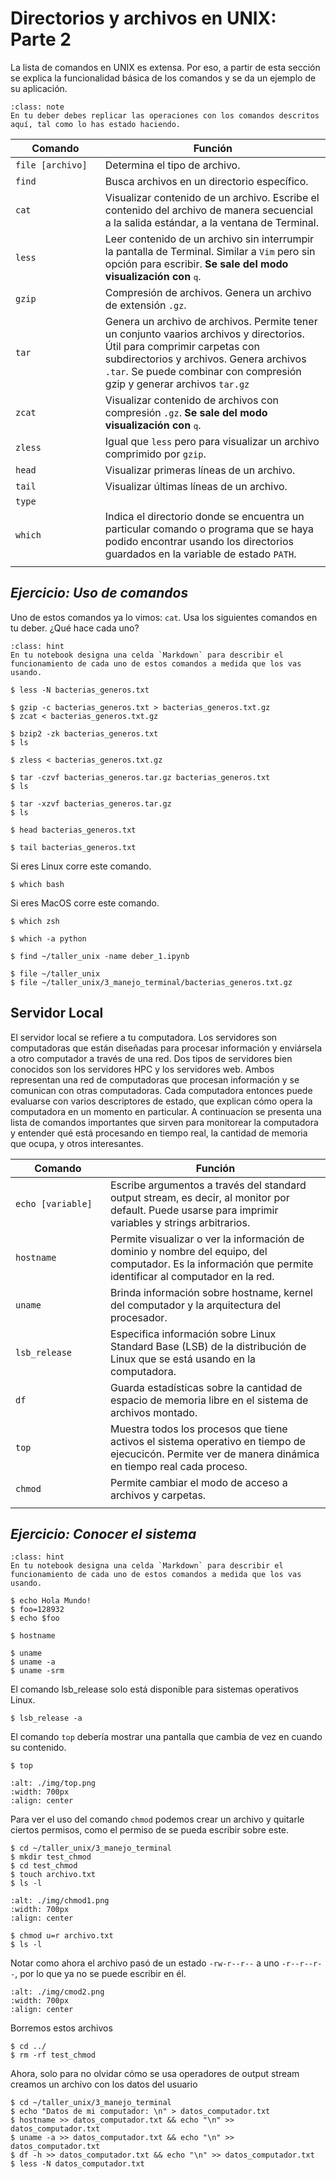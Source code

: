 # Directorios y archivos en UNIX: Parte 2

La lista de comandos en UNIX es extensa. Por eso, a partir de esta sección se explica la funcionalidad básica de los comandos y se da un ejemplo de su aplicación. 

```{admonition} Nota
:class: note
En tu deber debes replicar las operaciones con los comandos descritos aquí, tal como lo has estado haciendo.
```

**Comando**          | **Función**
---                  | ---
`file [archivo]`     | Determina el tipo de archivo.
`find`               | Busca archivos en un directorio específico. 
`cat`                | Visualizar contenido de un archivo. Escribe el contenido del archivo de manera secuencial a la salida estándar, a la ventana de Terminal.
`less`               | Leer contenido de un archivo sin interrumpir la pantalla de Terminal. Similar a `Vim` pero sin opción para escribir. **Se sale del modo visualización con** <kbd>q</kbd>.
`gzip`               | Compresión de archivos. Genera un archivo de extensión `.gz`. 
`tar`                | Genera un archivo de archivos. Permite tener un conjunto vaarios archivos y directorios. Útil para comprimir carpetas con subdirectorios y archivos. Genera archivos `.tar`. Se puede combinar con compresión gzip y generar archivos `tar.gz`
`zcat`               | Visualizar contenido de archivos con compresión `.gz`. **Se sale del modo visualización con** <kbd>q</kbd>.
`zless`              | Igual que `less` pero para visualizar un archivo comprimido por `gzip`.
`head`               | Visualizar primeras líneas de un archivo. 
`tail`               | Visualizar últimas líneas de un archivo. 
`type`               |
`which`              | Indica el directorio donde se encuentra un particular comando o programa que se haya podido encontrar usando los directorios guardados en la variable de estado `PATH`.
|<img width=450/>    | |

<div id="ejercicio7_terminal"/>

## *Ejercicio: Uso de comandos*
Uno de estos comandos ya lo vimos: `cat`. Usa los siguientes comandos en tu deber. ¿Qué hace cada uno?

```{admonition} Instrucción
:class: hint
En tu notebook designa una celda `Markdown` para describir el funcionamiento de cada uno de estos comandos a medida que los vas usando.
```

```shell
$ less -N bacterias_generos.txt
```
```shell
$ gzip -c bacterias_generos.txt > bacterias_generos.txt.gz
$ zcat < bacterias_generos.txt.gz
```
```shell
$ bzip2 -zk bacterias_generos.txt
$ ls
```
```shell
$ zless < bacterias_generos.txt.gz
```

```shell
$ tar -czvf bacterias_generos.tar.gz bacterias_generos.txt
$ ls
```

```shell
$ tar -xzvf bacterias_generos.tar.gz
$ ls
```


```shell
$ head bacterias_generos.txt
```

```shell
$ tail bacterias_generos.txt
```

Si eres Linux corre este comando.
```shell
$ which bash
```
Si eres MacOS corre este comando.
```shell
$ which zsh
```
```shell
$ which -a python
```
```shell
$ find ~/taller_unix -name deber_1.ipynb
```
```shell
$ file ~/taller_unix
$ file ~/taller_unix/3_manejo_terminal/bacterias_generos.txt.gz
```


## Servidor Local

El servidor local se refiere a tu computadora. Los servidores son computadoras que están diseñadas para procesar información y enviársela a otro computador a través de una red. Dos tipos de servidores bien conocidos son los servidores HPC y los servidores web. Ambos representan una red de computadoras que procesan información y se comunican con otras computadoras. Cada computadora entonces puede evaluarse con varios descriptores de estado, que explican cómo opera la computadora en un momento en particular. A continuacíon se presenta una lista de comandos importantes que sirven para monitorear la computadora y entender qué está procesando en tiempo real, la cantidad de memoria que ocupa, y otros interesantes.

**Comando**                 | **Función**
---                         | ---
`echo [variable]`           | Escribe argumentos a través del standard output stream, es decir, al monitor por default. Puede usarse para imprimir variables y strings arbitrarios.
`hostname`                  | Permite visualizar o ver la información de dominio y nombre del equipo, del computador. Es la información que permite identificar al computador en la red. 
`uname`                     | Brinda información sobre hostname, kernel del computador y la arquitectura del procesador.
`lsb_release`               | Especifica información sobre Linux Standard Base (LSB) de la distribución de Linux que se está usando en la computadora. 
`df`                        | Guarda estadísticas sobre la cantidad de espacio de memoria libre en el sistema de archivos montado.
`top`                       | Muestra todos los procesos que tiene activos el sistema operativo en tiempo de ejecucicón. Permite ver de manera dinámica en tiempo real cada proceso.
`chmod`                     | Permite cambiar el modo de acceso a archivos y carpetas.
|<img width=300/>           | |

<div id="ejercicio8_terminal"/>

## *Ejercicio: Conocer el sistema*

```{admonition} Instrucción
:class: hint
En tu notebook designa una celda `Markdown` para describir el funcionamiento de cada uno de estos comandos a medida que los vas usando.
```
```shell
$ echo Hola Mundo!
$ foo=128932
$ echo $foo
```
```shell
$ hostname
```
```shell
$ uname
$ uname -a
$ uname -srm
```
El comando lsb_release solo está disponible para sistemas operativos Linux.
```shell
$ lsb_release -a
```
El comando `top` debería mostrar una pantalla que cambia de vez en cuando su contenido. 
```shell
$ top
```
```{image} ./img/top.png
:alt: ./img/top.png
:width: 700px
:align: center
```
Para ver el uso del comando `chmod` podemos crear un archivo y quitarle ciertos permisos, como el permiso de se pueda escribir sobre este. 
```shell
$ cd ~/taller_unix/3_manejo_terminal
$ mkdir test_chmod
$ cd test_chmod
$ touch archivo.txt
$ ls -l
```
```{image} ./img/cmod1.png
:alt: ./img/chmod1.png
:width: 700px
:align: center
```
```shell
$ chmod u=r archivo.txt
$ ls -l
```
Notar como ahora el archivo pasó de un estado `-rw-r--r--` a uno `-r--r--r--`, por lo que ya no se puede escribir en él.
```{image} ./img/cmod2.png
:alt: ./img/cmod2.png
:width: 700px
:align: center
```
Borremos estos archivos
```shell
$ cd ../
$ rm -rf test_chmod
```
Ahora, solo para no olvidar cómo se usa operadores de output stream creamos un archivo con los datos del usuario
```shell
$ cd ~/taller_unix/3_manejo_terminal
$ echo "Datos de mi computador: \n" > datos_computador.txt
$ hostname >> datos_computador.txt && echo "\n" >> datos_computador.txt
$ uname -a >> datos_computador.txt && echo "\n" >> datos_computador.txt
$ df -h >> datos_computador.txt && echo "\n" >> datos_computador.txt
$ less -N datos_computador.txt
```